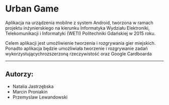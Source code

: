 <h1>Urban Game</h1>
<p>Aplikacja na urządzenia mobilne z system Android, tworzona w ramach projektu inżynierskiego na kierunku Informatyka Wydziału Elektroniki, Telekomunikacji i Informatyki (WETI) Politechniki Gdańskiej w 2015 roku.</p>
<p>Celem aplikacji jest umożliwienie tworzenia i rozgrywania gier miejskich. Ponadto aplikacja będzie umożliwiała tworzenie i rozgrywanie zadań wykorzystującychrozszerzoną rzeczywistość oraz Google Cardboarda</p>
<hr color="blue"/>
<h2>Autorzy:</h2>
<ul>
	<li>Natalia Jastrzębska</li>
	<li>Marcin Proniakin</li>
	<li>Przemyslaw Lewandowski</li>
</ul>
